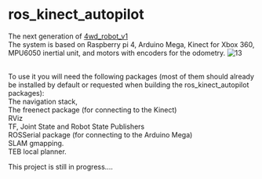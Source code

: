 # ros_kinect_autopilot
The next generation of <a href="https://github.com/Rozumniak/4wd_robot">4wd_robot_v1</a>
<br>The system is based on Raspberry pi 4, Arduino Mega, Kinect for Xbox 360, MPU6050 inertial unit, and motors with encoders for the odometry.
![13](https://github.com/user-attachments/assets/0ab86d0a-dff7-4018-9218-5e4a56a63145)

<br>To use it you will need the following packages (most of them should already be installed by default or requested when building the ros_kinect_autopilot packages):
<br>The navigation stack,
<br>The freenect package (for connecting to the Kinect)
<br>RViz
<br>TF, Joint State and Robot State Publishers
<br>ROSSerial package (for connecting to the Arduino Mega)
<br>SLAM gmapping.
<br>TEB local planner.

This project is still in progress....
